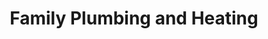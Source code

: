 ---
title: "Family Plumbing and Heating"
url: /cheboygan/family-plumbing-and-heating/
shop: Allgemein
---